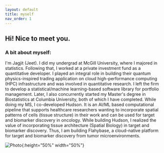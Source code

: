 ```yaml
---
layout: default
title: myself
nav_order: 1
---
```


## Hi! Nice to meet you.

### A bit about myself:
<p align="justify ">

I'm Jagjit (Jeet). I did my undergrad at McGill University, where I majored in statistics. Following that, I worked at a private investment fund as a quantitative developer. I played an integral role in building their quantum physics-inspired trading application on cloud high-performance computing (HPC) infrastructure and was involved in quantitative research. I left the firm to develop a statistical/machine learning-based software library for portfolio management. Later, I also concurrently started my Master's degree in Biostatistics at Columbia University, both of which I have completed. While doing my MS, I co-developed Hudson. It is an AI/ML based computational pipeline that supports healthcare researchers wanting to incorporate spatial patterns of cells (tissue structure) in their work and can be used for target and biomarker discovery in oncology. While building Hudson, I realized the value of incorporating tissue architecture (Spatial Biology) in target and biomarker discovery. Thus, I am building Flahybase, a cloud-native platform for target and biomarker discovery from tumor microenvironments. 
 
</p>

 
![Photo](photo.jpg){:height="50%" width="50%"} 
